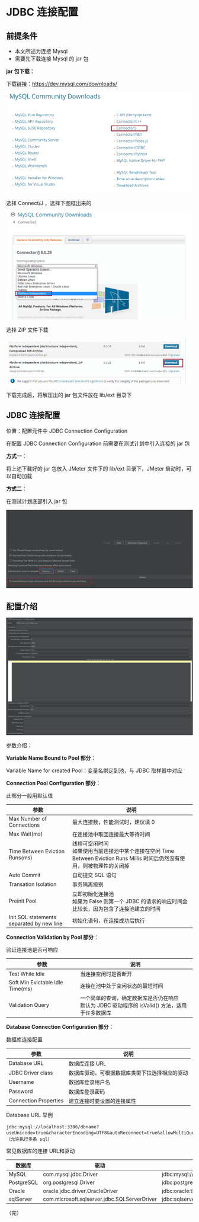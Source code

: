 # JDBC  连接配置

## 前提条件

+ 本文所述为连接 Mysql
+ 需要先下载连接 Mysql 的 jar 包

**jar 包下载**：

下载链接：https://dev.mysql.com/downloads/

![jdbc](./images/jdbc1.png)

选择 Connect/J ，选择下图框出来的

![jdbc](./images/jdbc2.png)

选择 ZIP 文件下载

![jdbc](./images/jdbc3.png)

下载完成后，将解压出的 jar 包文件放在 lib/ext 目录下

## JDBC 连接配置

位置：配置元件中 JDBC Connection Configuration

在配置 JDBC Connection Configuration 前需要在测试计划中引入连接的 jar 包

**方式一**：

将上述下载好的 jar 包放入 JMeter 文件下的 lib/ext 目录下，JMeter 启动时，可以自动加载

**方式二**：

在测试计划底部引入 jar 包

![jdbc](./images/jdbc6.png)

## 配置介绍

![jdbc](./images/jdbc5.png)

参数介绍：

**Variable Name Bound to Pool 部分**：

Variable Name for created Pool：变量名绑定到池，与 JDBC 取样器中对应

**Connection Pool Configuration 部分**：

此部分一般用默认值

| 参数                                      | 说明                                                         |
| ----------------------------------------- | ------------------------------------------------------------ |
| Max Number of Connections                 | 最大连接数，性能测试时，建议填 0                             |
| Max Wait(ms)                              | 在连接池中取回连接最大等待时间                               |
| Time Between Eviction Runs(ms)            | 线程可空闲时间<br />如果使用当前连接池中某个连接在空闲 Time Between Eviction Runs Millis 时间后仍然没有使用，则被物理性的关闭掉 |
| Auto Commit                               | 自动提交 SQL 语句                                            |
| Transation Isolation                      | 事务隔离级别                                                 |
| Preinit Pool                              | 立即初始化连接池<br />如果为 False 则第一个 JDBC 的请求的响应时间会比较长，因为包含了连接池建立的时间 |
| Init SQL statements separated by new line | 初始化语句，在连接成功后执行                                 |

**Connection Validation by Pool  部分**：

 验证连接池是否可响应 

| 参数                             | 说明                                                         |
| -------------------------------- | ------------------------------------------------------------ |
| Test While Idle                  | 当连接空闲时是否断开                                         |
| Soft Min Evictable Idle Time(ms) | 连接在池中处于空闲状态的最短时间                             |
| Validation Query                 | 一个简单的查询，确定数据库是否仍在响应<br />默认为 JDBC 驱动程序的 isValid() 方法，适用于许多数据库 |

**Database Connection Configuration 部分**：

数据库连接配置

| 参数                  | 说明                                           |
| --------------------- | ---------------------------------------------- |
| Database URL          | 数据库连接 URL                                 |
| JDBC Driver class     | 数据库驱动，可根据数据库类型下拉选择相应的驱动 |
| Username              | 数据库登录用户名                               |
| Password              | 数据库登录密码                                 |
| Connection Properties | 建立连接时要设置的连接属性                     |

Database URL 举例

```
jdbc:mysql://localhost:3306/dbname?useUnicode=true&characterEncoding=UTF8&autoReconnect=true&allowMultiQueries=true（允许执行多条 sql）
```

 常见数据库的连接 URL和驱动

| 数据库     | 驱动                                         | URL                                                  |
| ---------- | -------------------------------------------- | ---------------------------------------------------- |
| MySQL      | com.mysql.jdbc.Driver                        | jdbc:mysql://host:port/{dbname}                      |
| PostgreSQL | org.postgresql.Driver                        | jdbc:postgresql:{dbname}                             |
| Oracle     | oracle.jdbc.driver.OracleDriver              | jdbc:oracle:thin:user/pass@//host:port/service       |
| sqlServer  | com.microsoft.sqlserver.jdbc.SQLServerDriver | jdbc:sqlserver://host:port;databaseName=databaseName |

（完）